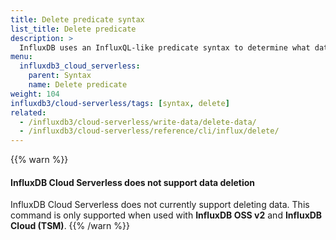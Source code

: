 ```yaml
---
title: Delete predicate syntax
list_title: Delete predicate
description: >
  InfluxDB uses an InfluxQL-like predicate syntax to determine what data points to delete.
menu:
  influxdb3_cloud_serverless:
    parent: Syntax
    name: Delete predicate
weight: 104
influxdb3/cloud-serverless/tags: [syntax, delete]
related:
  - /influxdb3/cloud-serverless/write-data/delete-data/
  - /influxdb3/cloud-serverless/reference/cli/influx/delete/
---
```

{{% warn %}}
#### InfluxDB Cloud Serverless does not support data deletion

InfluxDB Cloud Serverless does not currently support deleting data.
This command is only supported when used with **InfluxDB OSS v2** and
**InfluxDB Cloud (TSM)**.
{{% /warn %}}
